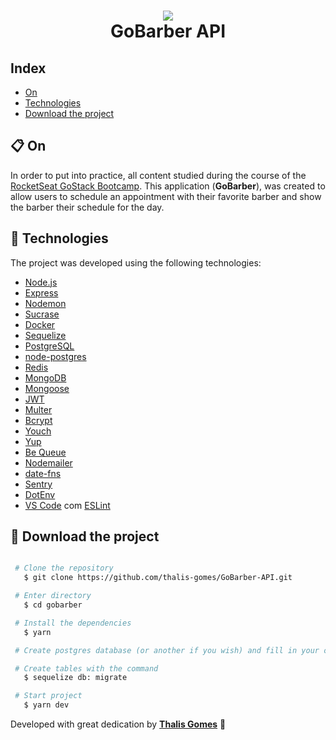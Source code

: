 <h1 align="center">
  <img src="https://ik.imagekit.io/pa7wfkjhom/logo_GoStack_mAjoIVK2P.png">
  <br>
  GoBarber API
</h1>

## Index

- [On](#-On)
- [Technologies](#-Technologies)
- [Download the project](#-Download-the-project)

## 📋 On

In order to put into practice, all content studied during the course of the [RocketSeat GoStack Bootcamp](https://rocketseat.com.br/bootcamp). This application (**GoBarber**), was created to allow users to schedule an appointment with their favorite barber and show the barber their schedule for the day.

## 🚀 Technologies

The project was developed using the following technologies:

- [Node.js][nodejs]
- [Express](https://expressjs.com/)
- [Nodemon](https://nodemon.io/)
- [Sucrase](https://github.com/alangpierce/sucrase)
- [Docker](https://www.docker.com/docker-community)
- [Sequelize](http://docs.sequelizejs.com/)
- [PostgreSQL](https://www.postgresql.org/)
- [node-postgres](https://www.npmjs.com/package/pg)
- [Redis](https://redis.io/)
- [MongoDB](https://www.mongodb.com/)
- [Mongoose](https://mongoosejs.com/)
- [JWT](https://jwt.io/)
- [Multer](https://github.com/expressjs/multer)
- [Bcrypt](https://www.npmjs.com/package/bcrypt)
- [Youch](https://www.npmjs.com/package/youch)
- [Yup](https://www.npmjs.com/package/yup)
- [Be Queue](https://www.npmjs.com/package/bcrypt)
- [Nodemailer](https://nodemailer.com/about/)
- [date-fns](https://date-fns.org/)
- [Sentry](https://sentry.io/)
- [DotEnv](https://www.npmjs.com/package/dotenv)
- [VS Code][vc] com [ESLint][vceslint]

## 📁 Download the project

 ```bash

  # Clone the repository
    $ git clone https://github.com/thalis-gomes/GoBarber-API.git

  # Enter directory
    $ cd gobarber

  # Install the dependencies
    $ yarn

  # Create postgres database (or another if you wish) and fill in your own fields in the .env.example file

  # Create tables with the command
    $ sequelize db: migrate

  # Start project
    $ yarn dev

```
Developed with great dedication by **[Thalis Gomes](https://www.linkedin.com/in/thalis-ramom-63b43043/)** 👋

[nodejs]: https://nodejs.org/
[yarn]: https://yarnpkg.com/
[vc]: https://code.visualstudio.com/
[vceditconfig]: https://marketplace.visualstudio.com/items?itemName=EditorConfig.EditorConfig
[vceslint]: https://marketplace.visualstudio.com/items?itemName=dbaeumer.vscode-eslint
